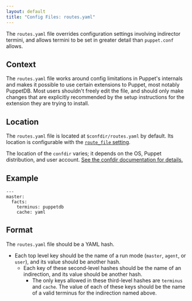```yaml
---
layout: default
title: "Config Files: routes.yaml"
---
```


[route_file]: ./configuration.html#routefile

The `routes.yaml` file overrides configuration settings involving indirector termini, and allows termini to be set in greater detail than `puppet.conf` allows.

## Context

The `routes.yaml` file works around config limitations in Puppet's internals and makes it possible to use certain extensions to Puppet, most notably PuppetDB. Most users shouldn't freely edit the file, and should only make changes that are explicitly recommended by the setup instructions for the extension they are trying to install.

## Location

The `routes.yaml` file is located at `$confdir/routes.yaml` by default. Its location is configurable with the [`route_file` setting][route_file].

The location of the `confdir` varies; it depends on the OS, Puppet distribution, and user account. [See the confdir documentation for details.][confdir]

[confdir]: ./dirs_confdir.markdown

## Example

    ---
    master:
      facts:
        terminus: puppetdb
        cache: yaml

## Format

The `routes.yaml` file should be a YAML hash.

* Each top level key should be the name of a run mode (`master`, `agent`, or `user`), and its value should be another hash.
    * Each key of these second-level hashes should be the name of an indirection, and its value should be another hash.
        * The only keys allowed in these third-level hashes are `terminus` and `cache`. The value of each of these keys should be the name of a valid terminus for the indirection named above.

